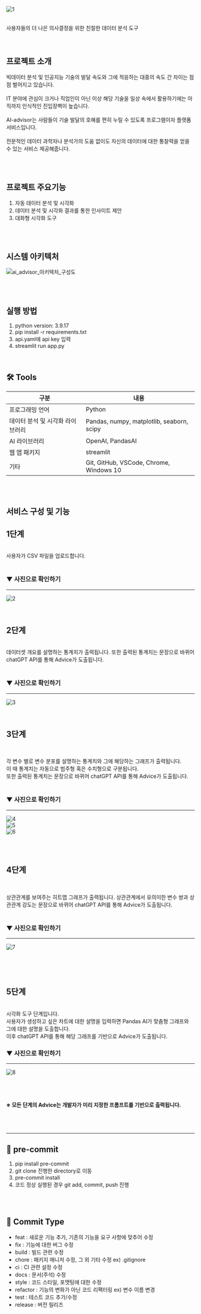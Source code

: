 ![1](https://github.com/Team-AI-advisor/AI-advisor/assets/124342239/5da672d2-3362-41b0-8100-4644d0f108ee)

<br/>
사용자들의 더 나은 의사결정을 위한 친절한 데이터 분석 도구
<br/><br/><br/>

## 프로젝트 소개
빅데이터 분석 및 인공지능 기술의 발달 속도와 그에 적응하는 대중의 속도 간 차이는 점점 벌어지고 있습니다. <br/><br/>
IT 분야에 관심이 크거나 직업인이 아닌 이상 해당 기술을 일상 속에서 활용하기에는 아직까지 인식적인 진입장벽이 높습니다. <br/><br/>
AI-advisor는 사람들이 기술 발달의 호혜를 편히 누릴 수 있도록 프로그램이자 플랫폼 서비스입니다.<br/><br/>
전문적인 데이터 과학자나 분석가의 도움 없이도 자신의 데이터에 대한 통찰력을 얻을 수 있는 서비스 제공해줍니다.

<br/><br/>

## 프로젝트 주요기능 
1)	자동 데이터 분석 및 시각화
2)	데이터 분석 및 시각화 결과를 통한 인사이트 제안
3)	대화형 시각화 도구

<br/><br/>

## 시스템 아키텍처
![ai_advisor_아키텍처_구성도](https://github.com/Team-AI-advisor/AI-advisor/assets/124342239/b96e2a00-4a10-48e3-aa0b-e58067e58395)

<br/><br/>

## 실행 방법
1. python version: 3.9.17<br/>
2. pip install -r requirements.txt<br/>
3. api.yaml에 api key 입력<br/>
4. streamlit run app.py<br/>
<br/>

## 🛠 Tools
구분|내용
---|---
프로그래밍 언어|	Python
데이터 분석 및 시각화 라이브러리|	Pandas, numpy, matplotlib, seaborn, scipy
AI 라이브러리|	OpenAI, PandasAI
웹 앱 패키지|	streamlit
기타|	Git, GitHub, VSCode, Chrome, Windows 10

<br/><br/>


## 서비스 구성 및 기능

## 1단계

<br/>
사용자가 CSV 파일을 업로드합니다.<br/><br/>

### ▼ 사진으로 확인하기

---

![2](https://github.com/Team-AI-advisor/AI-advisor/assets/124342239/8b6f610d-2228-4606-89e1-20ee88bd1886)

<br/>

## 2단계

<br/>
데이터셋 개요를 설명하는 통계치가 출력됩니다. 
또한 출력된 통계치는 문장으로 바뀌어 chatGPT API를 통해 Advice가 도출됩니다. <br/><br/>

### ▼ 사진으로 확인하기

---

![3](https://github.com/Team-AI-advisor/AI-advisor/assets/124342239/7937d5cd-b712-4b29-90af-fad1d3c32717)


<br/>

## 3단계

<br/>

각 변수 별로 변수 분포를 설명하는 통계치와 그에 해당하는 그래프가 출력됩니다. <br/>
이 때 통계치는 자동으로 범주형 혹은 수치형으로 구분됩니다. <br/>
또한 출력된 통계치는 문장으로 바뀌어 chatGPT API를 통해 Advice가 도출됩니다.<br/><br/>

### ▼ 사진으로 확인하기

---


![4](https://github.com/Team-AI-advisor/AI-advisor/assets/124342239/218fee1a-65e3-4a8a-b7e3-b55028eb619a) <br/>
![5](https://github.com/Team-AI-advisor/AI-advisor/assets/124342239/411d7767-fd4b-4382-a0b0-17a7f2ea793b) <br/>
![6](https://github.com/Team-AI-advisor/AI-advisor/assets/124342239/efc9db1f-5f37-4c70-82c3-e4bd2a2bebb6) <br/>


<br/><br/>

## 4단계

<br/>

상관관계를 보여주는 히트맵 그래프가 출력됩니다.
상관관계에서 유의미한  변수 쌍과 상관관계 강도는 문장으로 바뀌어  chatGPT API를 통해 Advice가 도출됩니다.<br/><br/>

### ▼ 사진으로 확인하기

---

![7](https://github.com/Team-AI-advisor/AI-advisor/assets/124342239/eae012c4-420f-46a4-8c0b-59c501f9dd50)

<br/><br/><br/>

## 5단계

<br/>
시각화 도구 단계입니다. <br/>
사용자가 생성하고 싶은 차트에 대한 설명을 입력하면 Pandas AI가 맞춤형 그래프와 그에 대한 설명을 도출합니다. <br/>
이후 chatGPT API를 통해 해당 그래프를 기반으로 Advice가 도출됩니다.<br/>

### ▼ 사진으로 확인하기

---

![8](https://github.com/Team-AI-advisor/AI-advisor/assets/124342239/faeb67dd-accc-4a7a-84af-4e163be05323)


<br/><br/>
#### ※ 모든 단계의 Advice는 개발자가 미리 지정한 프롬프트를 기반으로 출력됩니다. 

<br/><br/>

---

## 🎲 pre-commit
1. pip install pre-commit<br>
2. git clone 진행한 directory로 이동<br>
3. pre-commit install<br>
4. 코드 정상 실행된 경우 git add, commit, push 진행

<br/><br/>

## 📜 Commit Type
- feat : 새로운 기능 추가, 기존의 기능을 요구 사항에 맞추어 수정
- fix : 기능에 대한 버그 수정
- build : 빌드 관련 수정
- chore : 패키지 매니저 수정, 그 외 기타 수정 ex) .gitignore
- ci : CI 관련 설정 수정
- docs : 문서(주석) 수정
- style : 코드 스타일, 포맷팅에 대한 수정
- refactor : 기능의 변화가 아닌 코드 리팩터링 ex) 변수 이름 변경
- test : 테스트 코드 추가/수정
- release : 버전 릴리즈
